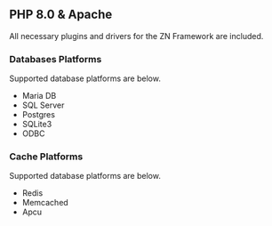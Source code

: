 <h2>PHP 8.0 & Apache</h2>
<p>All necessary plugins and drivers for the ZN Framework are included.</p>
<h3>Databases Platforms</h3>
<p>
    Supported database platforms are below.
    <ul>
        <li>Maria DB</li>
        <li>SQL Server</li>
        <li>Postgres</li>
        <li>SQLite3</li>
        <li>ODBC</li>
    </ul>
</p>
<h3>Cache Platforms</h3>
<p>
    Supported database platforms are below.
    <ul>
        <li>Redis</li>
        <li>Memcached</li>
        <li>Apcu</li>
    </ul>
</p>